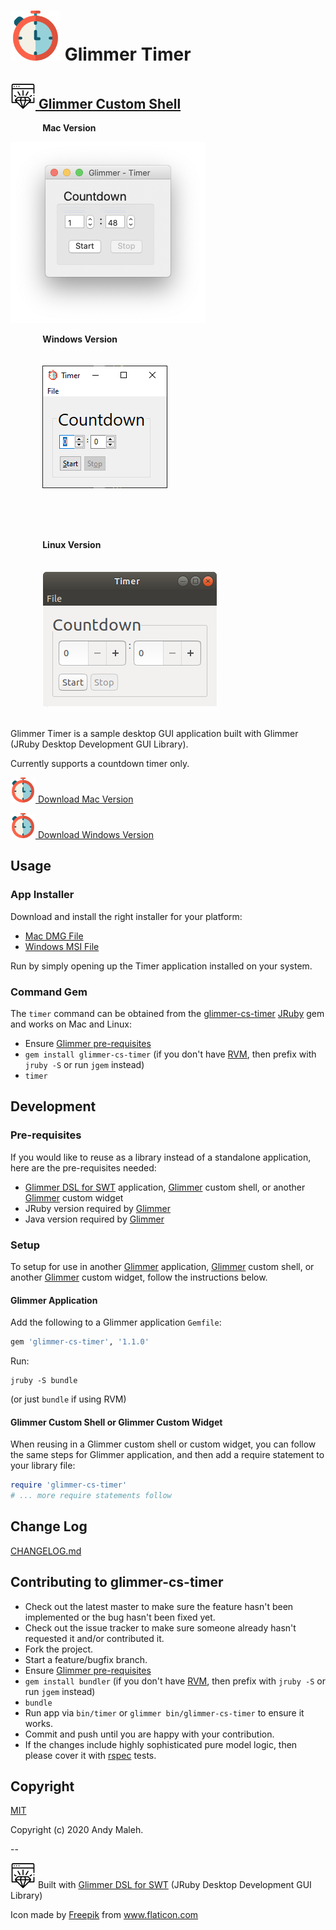 # <img src="https://raw.githubusercontent.com/AndyObtiva/glimmer-cs-timer/master/images/glimmer-timer-logo.png" height=80 /> Glimmer Timer
## [<img src="https://raw.githubusercontent.com/AndyObtiva/glimmer/master/images/glimmer-logo-hi-res.png" height=40 /> Glimmer Custom Shell](https://github.com/AndyObtiva/glimmer-dsl-swt#custom-shell-gem)

&nbsp;&nbsp;&nbsp;&nbsp;&nbsp;&nbsp;&nbsp;&nbsp;&nbsp;&nbsp;&nbsp;&nbsp;&nbsp;**Mac Version**

![glimmer-timer-screenshot](glimmer-timer-screenshot.png) 

&nbsp;&nbsp;&nbsp;&nbsp;&nbsp;&nbsp;&nbsp;&nbsp;&nbsp;&nbsp;&nbsp;&nbsp;&nbsp;**Windows Version**
<br>
<br>
<br>
&nbsp;&nbsp;&nbsp;&nbsp;&nbsp;&nbsp;&nbsp;&nbsp;&nbsp;&nbsp;&nbsp;&nbsp;&nbsp;![glimmer-timer-screenshot-windows](glimmer-timer-screenshot-windows.png)

<br>
<br>
<br>

&nbsp;&nbsp;&nbsp;&nbsp;&nbsp;&nbsp;&nbsp;&nbsp;&nbsp;&nbsp;&nbsp;&nbsp;&nbsp;**Linux Version**
<br>
<br>
<br>
&nbsp;&nbsp;&nbsp;&nbsp;&nbsp;&nbsp;&nbsp;&nbsp;&nbsp;&nbsp;&nbsp;&nbsp;&nbsp;![glimmer-timer-screenshot-linux](glimmer-timer-screenshot-linux.png)

<br>
Glimmer Timer is a sample desktop GUI application built with Glimmer (JRuby Desktop Development GUI Library).

Currently supports a countdown timer only.

[<img src="https://raw.githubusercontent.com/AndyObtiva/glimmer-cs-timer/master/images/glimmer-timer-logo.png" height=40 /> Download Mac Version](https://www.dropbox.com/s/t9q2znziupgqmt2/Timer-1.1.0.dmg?dl=1)

[<img src="https://raw.githubusercontent.com/AndyObtiva/glimmer-cs-timer/master/images/glimmer-timer-logo.png" height=40 /> Download Windows Version](https://www.dropbox.com/s/f0epkjarz4l1u5a/Timer-1.1.0.msi?dl=1)

## Usage

### App Installer

Download and install the right installer for your platform:
- [Mac DMG File](https://www.dropbox.com/s/t9q2znziupgqmt2/Timer-1.1.0.dmg?dl=1)
- [Windows MSI File](https://www.dropbox.com/s/f0epkjarz4l1u5a/Timer-1.1.0.msi?dl=1)

Run by simply opening up the Timer application installed on your system.

### Command Gem

The `timer` command can be obtained from the [glimmer-cs-timer](https://rubygems.org/gems/glimmer-cs-timer) [JRuby](https://www.jruby.org/) gem and works on Mac and Linux:

- Ensure [Glimmer pre-requisites](https://github.com/AndyObtiva/glimmer-dsl-swt#pre-requisites)
- `gem install glimmer-cs-timer` (if you don't have [RVM](https://rvm.io), then prefix with `jruby -S` or run `jgem` instead)
- `timer`

## Development

### Pre-requisites

If you would like to reuse as a library instead of a standalone application, here are the pre-requisites needed:

- [Glimmer DSL for SWT](https://github.com/AndyObtiva/glimmer-dsl-swt) application, [Glimmer](https://github.com/AndyObtiva/glimmer-dsl-swt) custom shell, or another [Glimmer](https://github.com/AndyObtiva/glimmer-dsl-swt) custom widget
- JRuby version required by [Glimmer](https://github.com/AndyObtiva/glimmer-dsl-swt)
- Java version required by [Glimmer](https://github.com/AndyObtiva/glimmer-dsl-swt)

### Setup

To setup for use in another [Glimmer](https://github.com/AndyObtiva/glimmer-dsl-swt) application, [Glimmer](https://github.com/AndyObtiva/glimmer-dsl-swt) custom shell, or another [Glimmer](https://github.com/AndyObtiva/glimmer-dsl-swt) custom widget, follow the instructions below.

#### Glimmer Application

Add the following to a Glimmer application `Gemfile`:

```ruby
gem 'glimmer-cs-timer', '1.1.0'
```

Run:

```
jruby -S bundle
```

(or just `bundle` if using RVM)

#### Glimmer Custom Shell or Glimmer Custom Widget

When reusing in a Glimmer custom shell or custom widget, you can follow the same steps for Glimmer application, and then add a require statement to your library file:

```ruby
require 'glimmer-cs-timer'
# ... more require statements follow
```

## Change Log

[CHANGELOG.md](CHANGELOG.md)

## Contributing to glimmer-cs-timer
 
- Check out the latest master to make sure the feature hasn't been implemented or the bug hasn't been fixed yet.
- Check out the issue tracker to make sure someone already hasn't requested it and/or contributed it.
- Fork the project.
- Start a feature/bugfix branch.
- Ensure [Glimmer pre-requisites](https://github.com/AndyObtiva/glimmer-dsl-swt#pre-requisites)
- `gem install bundler` (if you don't have [RVM](https://rvm.io), then prefix with `jruby -S` or run `jgem` instead)
- `bundle`
- Run app via `bin/timer` or `glimmer bin/glimmer-cs-timer` to ensure it works.
- Commit and push until you are happy with your contribution.
- If the changes include highly sophisticated pure model logic, then please cover it with [rspec](https://github.com/rspec/rspec) tests.

## Copyright

[MIT](https://opensource.org/licenses/MIT)

Copyright (c) 2020 Andy Maleh.

--

[<img src="https://raw.githubusercontent.com/AndyObtiva/glimmer/master/images/glimmer-logo-hi-res.png" height=40 />](https://github.com/AndyObtiva/glimmer) Built with [Glimmer DSL for SWT](https://github.com/AndyObtiva/glimmer-dsl-swt) (JRuby Desktop Development GUI Library)

Icon made by <a href="https://www.flaticon.com/authors/freepik" title="Freepik">Freepik</a> from <a href="https://www.flaticon.com/" title="Flaticon"> www.flaticon.com</a>
